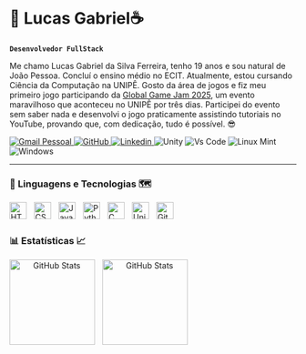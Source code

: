 # 🤖 Lucas Gabriel☕

**`Desenvolvedor FullStack`**

<p>
  Me chamo Lucas Gabriel da Silva Ferreira, tenho 19 anos e sou natural de João Pessoa. Concluí o ensino médio no ECIT. Atualmente, estou cursando Ciência da Computação na UNIPÊ. Gosto da área de jogos e fiz meu primeiro jogo participando da <a href="https://globalgamejam.org/games/2025/bubble-adventure-0-3">Global Game Jam 2025</a>, um evento maravilhoso que aconteceu no UNIPÊ por três dias. Participei do evento sem saber nada e desenvolvi o jogo praticamente assistindo tutoriais no YouTube, provando que, com dedicação, tudo é possível. 😎
</p>


<p align="left">
    <a href="">
      <img
        alt="Gmail Pessoal"
        title="Gmail Pessoal"
        src="https://img.shields.io/badge/Gmail-D14836?style=for-the-badge&logo=gmail&logoColor=white"
      />
    </a>
    <a href="https://github.com/LucasFerreira-Dev?tab=followers">
        <img 
            alt="GitHub" 
            title="Me siga no GitHub" 
            src="https://custom-icon-badges.demolab.com/github/followers/LucasFerreira-Dev?color=236ad3&labelColor=1155ba&style=for-the-badge&logo=github&label=Seguidores&logoColor=white"
        />
    </a>
    <a href="https://www.linkedin.com/in/lucasferreira-dev?utm_source=share&utm_campaign=share_via&utm_content=profile&utm_medium=android_app">
      <img
          alt="Linkedin"
          title="Meu Linkedin"
          src="https://img.shields.io/badge/LinkedIn-0077B5?style=for-the-badge&logo=linkedin&logoColor=white"
      />
    </a>
    <img
      alt="Unity"
      src="https://img.shields.io/badge/Unity-100000?style=for-the-badge&logo=unity&logoColor=white"
    />
    <img
      alt="Vs Code"
      src="https://img.shields.io/badge/Visual_Studio_Code-0078D4?style=for-the-badge&logo=visual%20studio%20code&logoColor=white"
    />
    <img
      alt="Linux Mint"
      src="https://img.shields.io/badge/Linux_Mint-87CF3E?style=for-the-badge&logo=linux-mint&logoColor=white"
    />
    <img
      alt="Windows"
      src="https://img.shields.io/badge/Windows-0078D6?style=for-the-badge&logo=windows&logoColor=white"
    />
    
</p>

---

### 🧭 Linguagens e Tecnologias 🗺️

<img 
    align="left" 
    alt="HTML"
    title="HTML" 
    width="30px" 
    style="padding-right: 10px;" 
    src="https://cdn.jsdelivr.net/gh/devicons/devicon@latest/icons/html5/html5-original.svg" 
/>
<img 
    align="left" 
    alt="CSS" 
    title="CSS"
    width="30px" 
    style="padding-right: 10px;" 
    src="https://cdn.jsdelivr.net/gh/devicons/devicon@latest/icons/css3/css3-original.svg" 
/>
<img 
    align="left" 
    alt="JavaScript" 
    title="JavaScript"
    width="30px" 
    style="padding-right: 10px;" 
    src="https://cdn.jsdelivr.net/gh/devicons/devicon@latest/icons/javascript/javascript-original.svg" 
/>

<img 
    align="left" 
    alt="Python" 
    title="Python"
    width="30px" 
    style="padding-right: 10px;" 
    src="https://cdn.jsdelivr.net/gh/devicons/devicon@latest/icons/python/python-original.svg" 
/>

<img 
    align="left"
    alt="C"
    title="Linguagem C"
    Width="30px"
    style="padding-right: 10px;"
    src="https://cdn.jsdelivr.net/gh/devicons/devicon@latest/icons/c/c-original.svg" 
  />

  <img 
    align="left"
    alt="Unity"
    width="30px"
    style="padding-right: 10px"
    src="https://cdn.jsdelivr.net/gh/devicons/devicon@latest/icons/unity/unity-original.svg"
  />        
         
<img 
    align="left" 
    alt="Git" 
    title="Git"
    width="30px" 
    style="padding-right: 10px;" 
    src="https://cdn.jsdelivr.net/gh/devicons/devicon@latest/icons/git/git-original.svg" 
/>  

<br/>
<br/>

### 📊 Estatísticas 📈

<div align="center">
  <img 
    align="left" 
    alt="GitHub Stats" 
    height="150" 
    style="padding-right: 10px;" 
    src="https://github-readme-stats.vercel.app/api?username=LucasFerreira-Dev&show_icons=true&theme=dark&include_all_commits=true&locale=pt-br&cache_seconds=3600" 
  />

  <img 
      align="left" 
      alt="GitHub Stats" 
      height="150" 
      src="https://github-readme-stats.vercel.app/api/top-langs/?username=LucasFerreira-Dev&theme=dark&layout=compact&custom_title=Tecnologias&langs_count=9&cache_seconds=3600" 
  />
</div>
